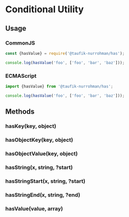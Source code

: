 Conditional Utility
===================

Usage
-----

### CommonJS

~~~ js
const {hasValue} = require('@taufik-nurrohman/has');

console.log(hasValue('foo', ['foo', 'bar', 'baz']));
~~~

### ECMAScript

~~~ js
import {hasValue} from '@taufik-nurrohman/has';

console.log(hasValue('foo', ['foo', 'bar', 'baz']));
~~~

Methods
-------

### hasKey(key, object)

### hasObjectKey(key, object)

### hasObjectValue(key, object)

### hasString(x, string, ?start)

### hasStringStart(x, string, ?start)

### hasStringEnd(x, string, ?end)

### hasValue(value, array)